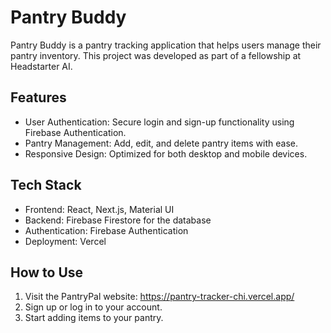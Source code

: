 # Pantry Buddy
Pantry Buddy is a pantry tracking application that helps users manage their pantry inventory. This project was developed as part of a fellowship at Headstarter AI.
## Features
- User Authentication: Secure login and sign-up functionality using Firebase Authentication.
- Pantry Management: Add, edit, and delete pantry items with ease.
- Responsive Design: Optimized for both desktop and mobile devices.
## Tech Stack
- Frontend: React, Next.js, Material UI
- Backend: Firebase Firestore for the database
- Authentication: Firebase Authentication
- Deployment: Vercel
## How to Use
1. Visit the PantryPal website: https://pantry-tracker-chi.vercel.app/
2. Sign up or log in to your account.
3. Start adding items to your pantry.
